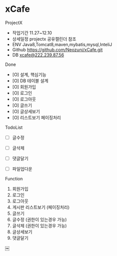 # xCafe
ProjectX 

* 작업기간	11.27~12.10
* 상세일정     projectx 공유캘린더 참조
* ENV	        Java8,Tomcat8,maven,mybatis,mysql,InteliJ
* Github	https://github.com/Neozuni/xCafe.git
* DB		xcafe@222.239.87.56


Done
- [O] 설계, 핵심기능
- [O] DB 테이블 설계
- [O] 회원가입
- [O] 로그인
- [O] 로그아웃
- [O] 글쓰기
- [O] 글상세보기
- [O] 리스트보기 페이징처리

TodoList
- [ ] 글수정
- [ ] 글삭제
- [ ] 댓글달기
- [ ] 파일업다운


Function
1. 회원가입
2. 로그인
3. 로그아웃
4. 게시판 리스트보기 (페이징처리)
5. 글쓰기
6. 글수정 (권한이 있는경우 가능)
7. 글삭제 (권한이 있는경우 가능)
8. 글상세보기 
9. 댓글달기



￼





